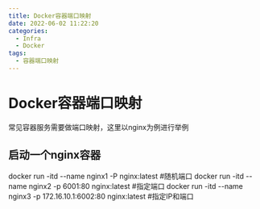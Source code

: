 ```yaml
---
title: Docker容器端口映射
date: 2022-06-02 11:22:20
categories: 
  - Infra
  - Docker
tags: 
  - 容器端口映射
---
```


# Docker容器端口映射
常见容器服务需要做端口映射，这里以nginx为例进行举例

## 启动一个nginx容器
docker run -itd --name nginx1 -P nginx:latest #随机端口
docker run -itd --name nginx2 -p 6001:80 nginx:latest #指定端口
docker run -itd --name nginx3 -p 172.16.10.1:6002:80 nginx:latest #指定IP和端口
